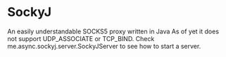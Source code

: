 # SockyJ
 An easily understandable SOCKS5 proxy written in Java
As of yet it does not support UDP_ASSOCIATE or TCP_BIND.
Check me.async.sockyj.server.SockyJServer to see how to start a server.